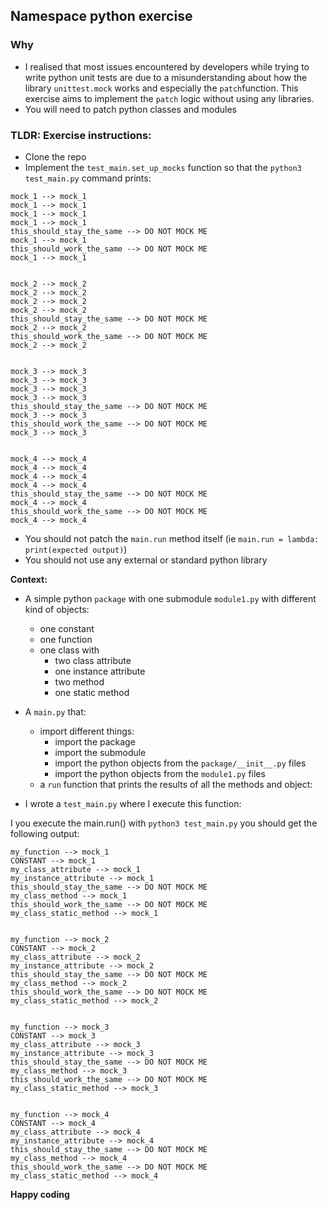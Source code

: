 ## Namespace python exercise
### Why
- I realised that most issues encountered by developers while trying to write python unit tests are due to a misunderstanding about how the library `unittest.mock` works and especially the `patch`function. This exercise aims to implement the `patch` logic without using any libraries.
- You will need to patch python classes and modules

### TLDR: Exercise instructions:
- Clone the repo
- Implement the `test_main.set_up_mocks` function so that the `python3 test_main.py` command prints:

```
mock_1 --> mock_1
mock_1 --> mock_1
mock_1 --> mock_1
mock_1 --> mock_1
this_should_stay_the_same --> DO NOT MOCK ME
mock_1 --> mock_1
this_should_work_the_same --> DO NOT MOCK ME
mock_1 --> mock_1


mock_2 --> mock_2
mock_2 --> mock_2
mock_2 --> mock_2
mock_2 --> mock_2
this_should_stay_the_same --> DO NOT MOCK ME
mock_2 --> mock_2
this_should_work_the_same --> DO NOT MOCK ME
mock_2 --> mock_2


mock_3 --> mock_3
mock_3 --> mock_3
mock_3 --> mock_3
mock_3 --> mock_3
this_should_stay_the_same --> DO NOT MOCK ME
mock_3 --> mock_3
this_should_work_the_same --> DO NOT MOCK ME
mock_3 --> mock_3


mock_4 --> mock_4
mock_4 --> mock_4
mock_4 --> mock_4
mock_4 --> mock_4
this_should_stay_the_same --> DO NOT MOCK ME
mock_4 --> mock_4
this_should_work_the_same --> DO NOT MOCK ME
mock_4 --> mock_4

```
- You should not patch the `main.run` method itself (ie `main.run = lambda: print(expected output)`)
- You should not use any external or standard python library

**Context:**
- A simple python `package` with one submodule `module1.py`  with different kind of objects:
    - one constant
    - one function
    - one class with
       - two class attribute
       - one instance attribute
       - two method
       - one static method

- A `main.py` that:
   - import different things:
      - import the package
      - import the submodule
      - import the python objects from the `package/__init__.py` files
      - import the python objects from the `module1.py` files
   - a `run` function that prints the results of all the methods and object:

- I wrote a `test_main.py` where I execute this function:

I you execute the main.run() with `python3 test_main.py`  you should get the following output:

```
my_function --> mock_1
CONSTANT --> mock_1
my_class_attribute --> mock_1
my_instance_attribute --> mock_1
this_should_stay_the_same --> DO NOT MOCK ME
my_class_method --> mock_1
this_should_work_the_same --> DO NOT MOCK ME
my_class_static_method --> mock_1


my_function --> mock_2
CONSTANT --> mock_2
my_class_attribute --> mock_2
my_instance_attribute --> mock_2
this_should_stay_the_same --> DO NOT MOCK ME
my_class_method --> mock_2
this_should_work_the_same --> DO NOT MOCK ME
my_class_static_method --> mock_2


my_function --> mock_3
CONSTANT --> mock_3
my_class_attribute --> mock_3
my_instance_attribute --> mock_3
this_should_stay_the_same --> DO NOT MOCK ME
my_class_method --> mock_3
this_should_work_the_same --> DO NOT MOCK ME
my_class_static_method --> mock_3


my_function --> mock_4
CONSTANT --> mock_4
my_class_attribute --> mock_4
my_instance_attribute --> mock_4
this_should_stay_the_same --> DO NOT MOCK ME
my_class_method --> mock_4
this_should_work_the_same --> DO NOT MOCK ME
my_class_static_method --> mock_4

```

**Happy coding**
